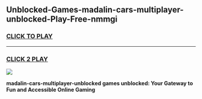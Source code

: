 
## Unblocked-Games-madalin-cars-multiplayer-unblocked-Play-Free-nmmgi
<h3>
<a href="https://premium76.site?title=madalin-cars-multiplayer-unblocked&ref=18A1">CLICK TO PLAY</a></h3>
<hr>

<h3>
<a href="https://premium76.site?title=madalin-cars-multiplayer-unblocked&ref=18A1">CLICK 2 PLAY</a>
  
</h3>

<a href="https://premium76.site?title=madalin-cars-multiplayer-unblocked&ref=18A1"><img src="https://clearcache.store/games.png"></a>


**madalin-cars-multiplayer-unblocked games unblocked: Your Gateway to Fun and Accessible Online Gaming**
